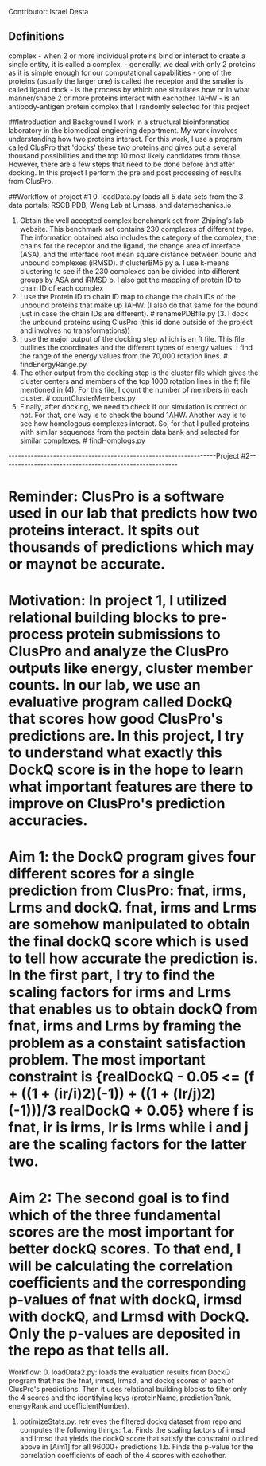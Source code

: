 Contributor: Israel Desta

## Definitions
complex - when 2 or more individual proteins bind or interact to create a single entity, it is called a complex.
	- generally, we deal with only 2 proteins as it is simple enough for our computational capabilities
	- one of the proteins (usually the larger one) is called the receptor and the smaller is called ligand 
dock    - is the process by which one simulates how or in what manner/shape 2 or more proteins interact with eachother
1AHW    - is an antibody-antigen protein complex that I randomly selected for this project

##Introduction and Background
I work in a structural bioinformatics laboratory in the biomedical engieering department. My work involves understanding how two proteins interact.
For this work, I use a program called ClusPro that 'docks' these two proteins and gives out a several thousand possibilities and the top 10 most
likely candidates from those. However, there are a few steps that need to be done before and after docking. In this project I perform the pre and
post processing of results from ClusPro. 

##Workflow of project #1
0. loadData.py loads all 5 data sets from the 3 data portals: RSCB PDB, Weng Lab at Umass, and datamechanics.io
1. Obtain the well accepted complex benchmark set from Zhiping's lab website. This benchmark set contains 230 complexes of different type. The 
information obtained also includes the category of the complex, the chains for the receptor and the ligand, the change area of interface (ASA), 
and the interface root mean square distance between bound and unbound complexes (iRMSD). # clusterBM5.py 
	a. I use k-means clustering to see if the 230 complexes can be divided into different groups by ASA and iRMSD
	b. I also get the mapping of protein ID to chain ID of each complex
2. I use the Protein ID to chain ID map to change the chain IDs of the unbound proteins that make up 1AHW. (I also do that same for the bound
just in case the chain IDs are different). # renamePDBfile.py
(3. I dock the unbound proteins using ClusPro (this id done outside of the project and involves no transformations))
4. I use the major output of the docking step which is an ft file. This file outlines the coordinates and the different types of energy values.
I find the range of the energy values from the 70,000 rotation lines. # findEnergyRange.py
5. The other output from the docking step is the cluster file which gives the cluster centers and members of the top 1000 rotation lines in the 
ft file mentioned in (4). For this file, I count the number of members in each cluster. # countClusterMembers.py
6. Finally, after docking, we need to check if our simulation is correct or not. For that, one way is to check the bound 1AHW. Another way is to
see how homologous complexes interact. So, for that I pulled proteins with similar sequences from the protein data bank and selected for similar
complexes. # findHomologs.py

-----------------------------------------------------------------Project #2-------------------------------------------------------
# Reminder: ClusPro is a software used in our lab that predicts how two proteins interact. It spits out thousands of predictions which may or maynot be accurate.

# Motivation: In project 1, I utilized relational building blocks to pre-process protein submissions to ClusPro and analyze the ClusPro outputs like energy, cluster member counts. In our lab, we use an evaluative program called DockQ that scores how good ClusPro's predictions are. In this project, I try to understand what exactly this DockQ score is in the hope to learn what important features are there to improve on ClusPro's prediction accuracies. 

# Aim 1: the DockQ program gives four different scores for a single prediction from ClusPro: fnat, irms, Lrms and dockQ. fnat, irms and Lrms are somehow manipulated to obtain the final dockQ score which is used to tell how accurate the prediction is. In the first part, I try to find the scaling factors for irms and Lrms that enables us to obtain dockQ from fnat, irms and Lrms by framing the problem as a constaint satisfaction problem.  The most important constraint is {realDockQ - 0.05 <= (f + ((1 + (ir/i)**2)**(-1)) + ((1 + (lr/j)**2)**(-1)))/3 realDockQ + 0.05} where f is fnat, ir is irms, lr is lrms while i and j are the scaling factors for the latter two.

# Aim 2: The second goal is to find which of the three fundamental scores are the most important for better dockQ scores. To that end, I will be calculating the correlation coefficients and the corresponding p-values of fnat with dockQ, irmsd with dockQ, and Lrmsd with DockQ. Only the p-values are deposited in the repo as that tells all. 

Workflow:
0. loadData2.py: loads the evaluation results from DockQ program that has the fnat, irmsd, lrmsd, and dockq scores of each of ClusPro's predictions. Then it uses relational building blocks to filter only the 4 scores and the identifying keys (proteinName, predictionRank, energyRank and coefficientNumber). 
1. optimizeStats.py: retrieves the filtered dockq dataset from repo and computes the following things:
	1.a. Finds the scaling factors of irmsd and lrmsd that yields the dockQ score that satisfy the constraint outlined above in [Aim1] for all 96000+ predictions
	1.b. Finds the p-value for the correlation coefficients of each of the 4 scores with eachother. 
